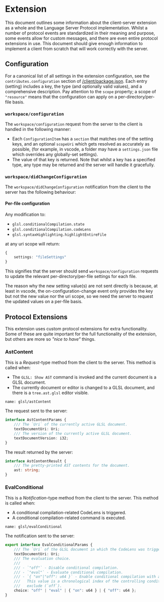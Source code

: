 # Extension
This document outlines some information about the client-server extension as a whole and the Language Server Protocol implementation. Whilst a number of protocol events are standardized in their meaning and purpose, some events allow for custom messages, and there are even entire protocol extensions in use. This document should give enough information to implement a client from scratch that will work correctly with the server.

## Configuration
For a canonical list of all settings in the extension configuration, see the `contributes.configuration` section of [/client/package.json](../client/package.json). Each entry (setting) includes a key, the type (and optionally valid values), and a comprehensive description. Pay attention to the `scope` property; a scope of `"resource"` means that the configuration can apply on a per-directory/per-file basis.

### `workspace/configuration`
The `workspace/configuration` request from the server to the client is handled in the following manner:
- Each `ConfigurationItem` has a `section` that matches one of the setting keys, and an optional `scopeUri` which gets resolved as accurately as possible, (for example, in vscode, a folder may have a `settings.json` file which overrides any globally-set settings).
- The value of that key is returned. Note that whilst a key has a specified type, any type may be returned and the server will handle it gracefully.

### `workspace/didChangeConfiguration`
The `workspace/didChangeConfiguration` notification from the client to the server has the following behaviour:

#### Per-file configuration
Any modification to: 
- `glsl.conditionalCompilation.state`
- `glsl.conditionalCompilation.codeLens`
- `glsl.syntaxHighlighting.highlightEntireFile`

at any uri scope will return:
```typescript
{
    settings: "fileSettings"
}
```
This signifies that the server should send `workspace/configuration` requests to update the relevant per-directory/per-file settings for each file.

The reason why the new setting value(s) are not sent directly is because, at least in vscode, the on-configuration-change event only provides the key but not the new value nor the uri scope, so we need the server to request the updated values on a per-file basis.

## Protocol Extensions
This extension uses custom protocol extensions for extra functionality. Some of these are quite important for the full functionality of the extension, but others are more so *"nice to have"* things.

### AstContent
This is a *Request*-type method from the client to the server. This method is called when:
- The `GLSL: Show AST` command is invoked and the current document is a GLSL document.
- The currently document or editor is changed to a GLSL document, and there is a `tree.ast.glsl` editor visible.
```
name: glsl/astContent
```

The request sent to the server:
```typescript
interface AstContentParams {
    /// The `Uri` of the currently active GLSL document.
    textDocumentUri: Uri;
    /// The version of the currently active GLSL document.
    textDocumentVersion: i32;
}
```

The result returned by the server:
```typescript
interface AstContentResult {
    /// The pretty-printed AST contents for the document.
    ast: string;
}
```

### EvalConditional
This is a *Notification*-type method from the client to the server. This method is called when:
- A conditional compilation-related CodeLens is triggered.
- A conditional compilation-related command is executed.
```
name: glsl/evalConditional
```

The notification sent to the server:
```typescript
export interface EvalConditionalParams {
    /// The `Uri` of the GLSL document in which the CodeLens was triggered.
	textDocumentUri: Uri;
    /// The evaluation choice.
    ///
    /// - `"off"` - Disable conditional compilation.
    /// - `"eval"` - Evaluate conditional compilation.
    /// - `{ "on"|"off": u64 }` - Enable conditional compilation with a key.
    ///   This value is a chronological index of the controlling conditional directive to include (`on`) or 
    ///   exclude (`off`).
	choice: "off" | "eval" | { "on": u64 } | { "off": u64 };
}
```
